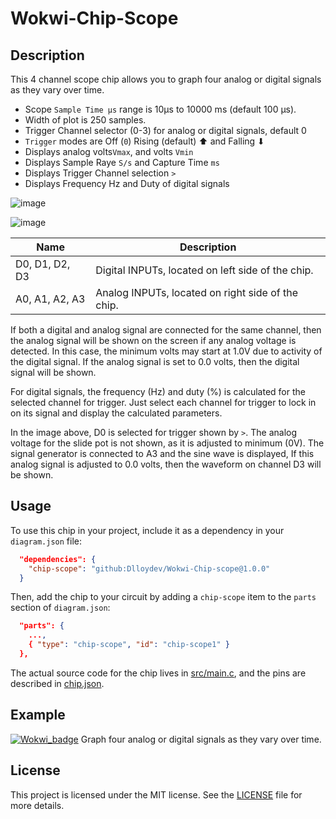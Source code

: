 # Wokwi-Chip-Scope

## Description

This 4 channel scope chip allows you to graph four analog or digital signals as they vary over time.

- Scope `Sample Time μs` range is 10µs to 10000 ms (default 100 µs).
-  Width of plot is 250 samples.
-  Trigger Channel selector (0-3) for analog or digital signals, default 0
- `Trigger` modes are Off (`0`) Rising (default) ⬆ and Falling ⬇
- Displays analog volts`Vmax`, and volts `Vmin`
- Displays  Sample Raye `S/s` and Capture Time `ms`
- Displays Trigger Channel selection `>`
- Displays Frequency Hz and Duty of digital signals 



![image](https://user-images.githubusercontent.com/63488701/225511219-88cb7d44-6541-4598-9401-b627d5cc918f.png)



![image](https://user-images.githubusercontent.com/63488701/225514429-6fb7f9e2-90ab-4ad2-bad7-86c1d0b3c08f.png)

| Name           | Description                                       |
| -------------- | ------------------------------------------------- |
| D0, D1, D2, D3 | Digital INPUTs, located on left side of the chip. |
| A0, A1, A2, A3 | Analog INPUTs, located on right side of the chip. |

If both a digital and analog signal are connected for the same channel, then the analog signal will be shown on the screen if any analog voltage is detected. In this case, the minimum volts may start at 1.0V due to activity of the digital signal. If the analog signal is set to 0.0 volts, then the digital signal will be shown.

For digital signals, the frequency (Hz) and duty (%) is calculated for the selected channel for trigger. Just select each channel for trigger to lock in on its signal and display the calculated parameters.

In the image above, D0 is selected for trigger shown by `>`. The analog voltage for the slide pot is not shown, as it is adjusted to minimum (0V). The signal generator is connected to A3 and the sine wave is displayed, If this analog signal is adjusted to 0.0 volts, then the waveform on channel D3 will be shown.

## Usage

To use this chip in your project, include it as a dependency in your `diagram.json` file:

```json
  "dependencies": {
    "chip-scope": "github:Dlloydev/Wokwi-Chip-scope@1.0.0"
  }
```

Then, add the chip to your circuit by adding a `chip-scope` item to the `parts` section of `diagram.json`:

```json
  "parts": {
    ...,
    { "type": "chip-scope", "id": "chip-scope1" }
  },
```

The actual source code for the chip lives in [src/main.c](https://github.com/Dlloydev/Wokwi-Chip-Scope/blob/main/src/main.c), and the pins are described in [chip.json](https://github.com/Dlloydev/Wokwi-Chip-Scope/blob/main/chip.json).

## Example

[![Wokwi_badge](https://user-images.githubusercontent.com/63488701/212449119-a8510897-c860-4545-8c1a-794169547ba1.svg)](https://wokwi.com/projects/359330496025635841) Graph four analog or digital signals as they vary over time.

## License

This project is licensed under the MIT license. See the [LICENSE](https://github.com/Dlloydev/Wokwi-Chip-Scope/blob/main/LICENSE) file for more details.

